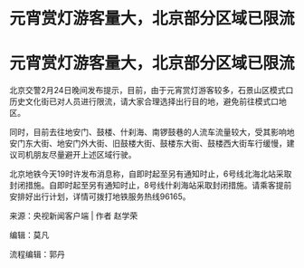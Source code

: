 # 元宵赏灯游客量大，北京部分区域已限流

# 元宵赏灯游客量大，北京部分区域已限流

北京交警2月24日晚间发布提示，目前，由于元宵赏灯游客较多，石景山区模式口历史文化街已对人员进行限流，请大家合理选择出行目的地，避免前往模式口地区。

同时，目前去往地安门、鼓楼、什刹海、南锣鼓巷的人流车流量较大，受其影响地安门东大街、地安门外大街、旧鼓楼大街、鼓楼东大街、鼓楼西大街车行缓慢，建议司机朋友尽量避开上述区域行驶。

北京地铁今天19时许发布消息称，自即时起至另有通知时止，6号线北海北站采取封闭措施。自即时起至另有通知时止，8号线什刹海站采取封闭措施。请乘客提前安排好出行计划，详情可拨打地铁服务热线96165。

来源：央视新闻客户端 | 作者 赵学荣

编辑：莫凡

流程编辑：郭丹

